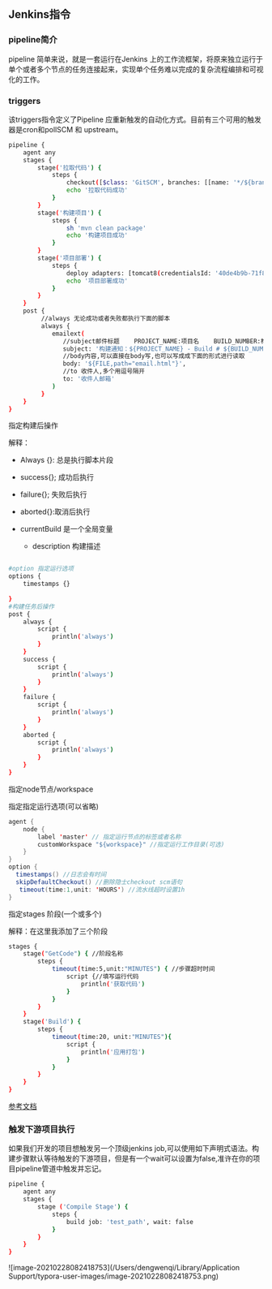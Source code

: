 ## Jenkins指令

### pipeline简介

pipeline 简单来说，就是一套运行在Jenkins 上的工作流框架，将原来独立运行于单个或者多个节点的任务连接起来，实现单个任务难以完成的复杂流程编排和可视化的工作。

### triggers

该triggers指令定义了Pipeline 应重新触发的自动化方式。目前有三个可用的触发器是cron和pollSCM 和 upstream。

```bash
pipeline {
    agent any
    stages {
        stage('拉取代码') {
            steps {
                checkout([$class: 'GitSCM', branches: [[name: '*/${branch}']], doGenerateSubmoduleConfigurations: false, extensions: [], submoduleCfg: [], userRemoteConfigs: [[credentialsId: 'ef0f4ce0-c68a-4607-9e25-21c38c50442f', url: '此处填写你的git地址']]])
                echo '拉取代码成功'
            }
        }
        stage('构建项目') {
            steps {
                sh 'mvn clean package'
                echo '构建项目成功'
            }
        }
        stage('项目部署') {
            steps {
                deploy adapters: [tomcat8(credentialsId: '40de4b9b-71f8-4514-8694-2307daa9963f', path: '', url: 'http://192.168.31.101:8080')], contextPath: null, war: 'target/*.war'
                echo '项目部署成功'
            }
        }
    }
    post {
         //always 无论成功或者失败都执行下面的脚本
         always {
            emailext(
               //subject邮件标题    PROJECT_NAME:项目名    BUILD_NUMBER:构建次数 BUILD_STATUS 构建状态 
               subject: '构建通知：${PROJECT_NAME} - Build # ${BUILD_NUMBER} - ${BUILD_STATUS}!',
               //body内容,可以直接在body写,也可以写成成下面的形式进行读取
               body: '${FILE,path="email.html"}',
               //to 收件人,多个用逗号隔开
               to: '收件人邮箱'
            )
         }
    }
}		

```

指定构建后操作

解释：

- Always {}: 总是执行脚本片段
- success{}; 成功后执行
- failure{}; 失败后执行
- aborted{}:取消后执行

- currentBuild 是一个全局变量
  - description 构建描述

```bash

#option 指定运行选项
options {
	timestamps {}
	
}
#构建任务后操作
post {
	always {
		script {
			println('always')
		}
	}
	success {
		script {
			println('always')
		}
	}
	failure {
		script {
			println('always')
		}
	}
	aborted {
		script {
			println('always')
		}
	}
}
```

指定node节点/workspace

指定指定运行选项(可以省略)

```java
agent {
	node {
		label 'master' // 指定运行节点的标签或者名称
		customWorkspace "${workspace}" //指定运行工作目录(可选)
	}
}
option {
  timestamps() //日志会有时间
  skipDefaultCheckout() //删除隐士checkout scm语句
   timeout(time:1,unit: 'HOURS') //流水线超时设置1h
}
```

指定stages 阶段(一个或多个)

解释：在这里我添加了三个阶段

```bash
stages {
	stage("GetCode") { //阶段名称
		steps {
			timeout(time:5,unit:"MINUTES") { //步骤超时时间
				script {//填写运行代码
					println('获取代码')
				}
			}
		}
	}
	stage('Build') {
		steps {
			timeout(time:20, unit:"MINUTES"){
				script {
					println('应用打包')
				}
			}
		}
	}
}
```

[参考文档](https://zeyangli.github.io/)

### 触发下游项目执行

如果我们开发的项目想触发另一个顶级jenkins job,可以使用如下声明式语法。构建步骤默认等待触发的下游项目，但是有一个wait可以设置为false,准许在你的项目pipeline管道中触发并忘记。

```bash
pipeline {
    agent any
    stages {
        stage ('Compile Stage') {
            steps {
                build job: 'test_path', wait: false
            }
        }
    }
}

```

![image-20210228082418753](/Users/dengwenqi/Library/Application Support/typora-user-images/image-20210228082418753.png)



























